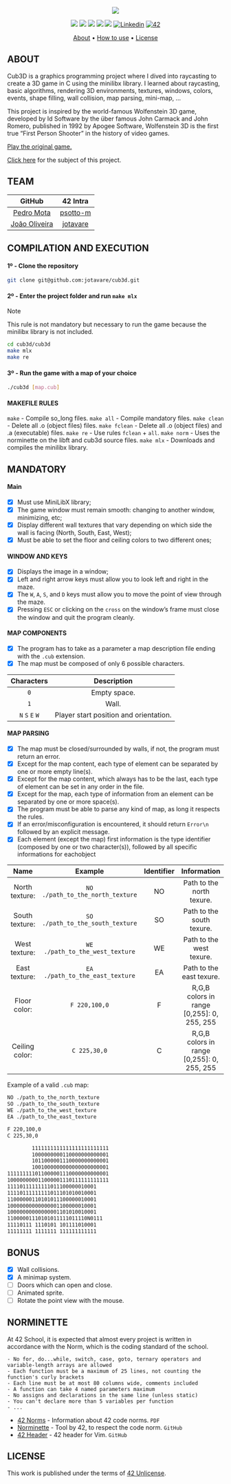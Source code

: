 <p align="center">
  <img src="https://github.com/jotavare/jotavare/blob/main/42/banner/new/42_cub3d_banner_new.png">
</p>

<p align="center">
	<img src="https://img.shields.io/badge/status-finished-success?color=%2312bab9&style=flat-square"/>
	<img src="https://img.shields.io/badge/evaluated-04%20%2F%2011%20%2F%202023-success?color=%2312bab9&style=flat-square"/>
	<img src="https://img.shields.io/badge/score-110%20%2F%20100-success?color=%2312bab9&style=flat-square"/>
	<img src="https://img.shields.io/github/languages/top/jotavare/cub3d?color=%2312bab9&style=flat-square"/>
	<img src="https://img.shields.io/github/last-commit/jotavare/cub3d?color=%2312bab9&style=flat-square"/>
	<a href='https://www.linkedin.com/in/joaoptoliveira' target="_blank"><img alt='Linkedin' src='https://img.shields.io/badge/LinkedIn-100000?style=flat-square&logo=Linkedin&logoColor=white&labelColor=0A66C2&color=0A66C2'/></a>
	<a href='https://profile.intra.42.fr/users/jotavare' target="_blank"><img alt='42' src='https://img.shields.io/badge/Porto-100000?style=flat-square&logo=42&logoColor=white&labelColor=000000&color=000000'/></a>
</p>

<p align="center">
	<a href="#about">About</a> •
	<a href="#how-to-use">How to use</a> •
	<a href="#license">License</a>
</p>

## ABOUT
Cub3D is a graphics programming project where I dived into raycasting to create a 3D game in C using the minilibx library. I learned about raycasting, basic algorithms, rendering 3D environments, textures, windows, colors, events, shape filling, wall collision, map parsing, mini-map, ...

This project is inspired by the world-famous Wolfenstein 3D game, developed by Id Software by the über famous John Carmack and John Romero, published in 1992 by Apogee Software, Wolfenstein 3D is the first true “First Person Shooter” in the history of video games.

<a href="http://users.atw.hu/wolf3d/">Play the original game.</a>

<a href="https://github.com/jotavare/netpractice/blob/main/subject/en_subject_cub3d.pdf">Click here</a> for the subject of this project.

## TEAM
| GitHub | 42 Intra |
| :--: | :--: |
| [Pedro Mota](https://github.com/peterbikes)	| [psotto-m](https://profile.intra.42.fr/users/psotto-m) |
| [João Oliveira](https://github.com/jotavare)	| [jotavare](https://profile.intra.42.fr/users/jotavare) |

## COMPILATION AND EXECUTION
#### 1º - Clone the repository
```bash
git clone git@github.com:jotavare/cub3d.git
```

#### 2º - Enter the project folder and run `make mlx`
> [!NOTE]  
> This rule is not mandatory but necessary to run the game because the minilibx library is not included.
```bash
cd cub3d/cub3d
make mlx
make re
```

#### 3º - Run the game with a map of your choice
```bash
./cub3d [map.cub]
```

#### MAKEFILE RULES

`make` - Compile so_long files.
`make all`  - Compile mandatory files.
`make clean`  - Delete all .o (object files) files.
`make fclean`  - Delete all .o (object files) and .a (executable) files.
`make re` - Use rules `fclean` + `all`.
`make norm` - Uses the norminette on the libft and cub3d source files.
`make mlx` - Downloads and compiles the minilibx library.

## MANDATORY
#### Main
- [x] Must use MiniLibX library;
- [x] The game window must remain smooth: changing to another window, minimizing, etc;
- [x] Display different wall textures that vary depending on which side the wall is facing (North, South, East, West);
- [x] Must be able to set the floor and ceiling colors to two different ones;

#### WINDOW AND KEYS
- [x] Displays the image in a window;
- [x] Left and right arrow keys must allow you to look left and right in the maze.
- [x] The `W`, `A`, `S`, and `D` keys must allow you to move the point of view through the maze.
- [x] Pressing `ESC` or clicking on the `cross` on the window’s frame must close the window and quit the program cleanly.

#### MAP COMPONENTS
- [x] The program has to take as a parameter a map description file ending with the `.cub` extension.
- [x] The map must be composed of only 6 possible characters.

| Characters | Description |
| :--: | :--: |
| `0`               | Empty space.                           |
| `1`               | Wall.                                  |
| `N` `S` `E` `W`   | Player start position and orientation. |

#### MAP PARSING
- [x] The map must be closed/surrounded by walls, if not, the program must return an error.
- [x] Except for the map content, each type of element can be separated by one or more empty line(s).
- [x] Except for the map content, which always has to be the last, each type of element can be set in any order in the file.
- [x] Except for the map, each type of information from an element can be separated by one or more space(s).
- [x] The program must be able to parse any kind of map, as long it respects the rules.
- [x] If an error/misconfiguration is encountered, it should return `Error\n` followed by an explicit message.
- [x] Each element (except the map) first information is the type identifier (composed by one or two character(s)), followed by all specific informations for eachobject

| Name | Example | Identifier | Information |
| :--: | :--: | :--: | :--: |
| North texture: | `NO ./path_to_the_north_texture` | NO | Path to the north texure.                  |
| South texture: | `SO ./path_to_the_south_texture` | SO | Path to the south texure.                  |
| West texture:  | `WE ./path_to_the_west_texture`  | WE | Path to the west texure.                   |
| East texture:  | `EA ./path_to_the_east_texture`  | EA | Path to the east texure.                   |
| Floor color:   | `F 220,100,0`                    | F  | R,G,B colors in range [0,255]: 0, 255, 255 |
| Ceiling color: | `C 225,30,0`                     | C  | R,G,B colors in range [0,255]: 0, 255, 255 |

Example of a valid `.cub` map:
```bash
NO ./path_to_the_north_texture
SO ./path_to_the_south_texture
WE ./path_to_the_west_texture
EA ./path_to_the_east_texture

F 220,100,0
C 225,30,0

        1111111111111111111111111
        1000000000110000000000001
        1011000001110000000000001
        1001000000000000000000001
111111111011000001110000000000001
100000000011000001110111111111111
11110111111111011100000010001
11110111111111011101010010001
11000000110101011100000010001
10000000000000001100000010001
10000000000000001101010010001
11000001110101011111011110N0111
11110111 1110101 101111010001
11111111 1111111 111111111111
```

## BONUS
- [x] Wall collisions.
- [x] A minimap system.
- [ ] Doors which can open and close.
- [ ] Animated sprite.
- [ ] Rotate the point view with the mouse.

## NORMINETTE
At 42 School, it is expected that almost every project is written in accordance with the Norm, which is the coding standard of the school.

```
- No for, do...while, switch, case, goto, ternary operators and variable-length arrays are allowed
- Each function must be a maximum of 25 lines, not counting the function's curly brackets
- Each line must be at most 80 columns wide, comments included
- A function can take 4 named parameters maximum
- No assigns and declarations in the same line (unless static)
- You can't declare more than 5 variables per function
- ...
```

* [42 Norms](https://github.com/jotavare/jotavare/blob/main/42/pdf/en_norm.pdf) - Information about 42 code norms. `PDF`
* [Norminette](https://github.com/42School/norminette) - Tool by 42, to respect the code norm. `GitHub`
* [42 Header](https://github.com/42Paris/42header) - 42 header for Vim. `GitHub`

## LICENSE
<p>
This work is published under the terms of <a href="https://github.com/jotavare/jotavare/blob/main/LICENSE">42 Unlicense</a>.
</p>